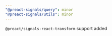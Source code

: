 ```yaml
---
"@preact-signals/query": minor
"@preact-signals/utils": minor
---
```


`@preact/signals-react-transform` support added
